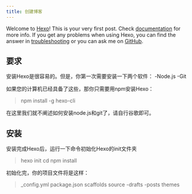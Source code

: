 ```yaml
---
title: 创建博客
---
```

Welcome to [Hexo](https://hexo.io/)! This is your very first post. Check [documentation](https://hexo.io/docs/) for more info. If you get any problems when using Hexo, you can find the answer in [troubleshooting](https://hexo.io/docs/troubleshooting.html) or you can ask me on [GitHub](https://github.com/hexojs/hexo/issues).

## 要求

安装Hexo是很容易的。但是，你第一次需要安装一下两个软件：
-Node.js
-Git

如果您的计算机已经具备了这些，那你只需要用npm安装Hexo：
>npm install -g hexo-cli

在这里我们就不阐述如何安装node.js和git了，请自行谷歌即可。
<!-- more -->
## 安装

安装完成Hexo后，运行一下命令初始化Hexo的init文件夹

>hexo init <folder>
>cd <folder>
>npm install

初始化完，你的项目文件将是这样：
 
>_config.yml
>package.json
>scaffolds
>source
-drafts
-posts
>themes
